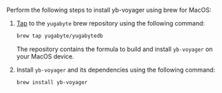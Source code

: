 
Perform the following steps to install yb-voyager using brew for MacOS:

1. [Tap](https://docs.brew.sh/Taps) to the `yugabyte` brew repository using the following command:

    ```sh
    brew tap yugabyte/yugabytedb
    ```

    The repository contains the formula to build and install `yb-voyager` on your MacOS device.

2. Install `yb-voyager` and its dependencies using the following command:

    ```sh
    brew install yb-voyager
    ```
